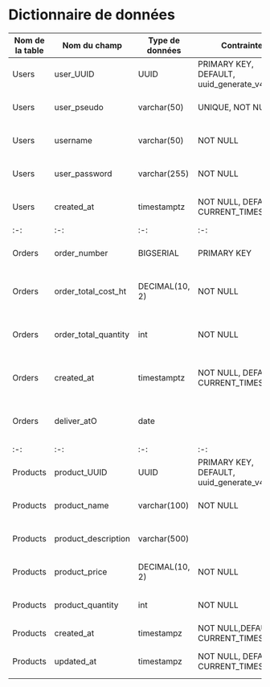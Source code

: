 # Dictionnaire de données

| Nom de la table | Nom du champ | Type de données | Contrainte | Format de données | Exemple de donnée | Définition du champs |
|--------|--------|--------|------|-----|-------|-----|
| Users | user_UUID | UUID | PRIMARY KEY, DEFAULT, uuid_generate_v4() | 8-4-4-4-12 | a4b2c1d2-e5f6-4a7b-9c8d-ef1234567890 | identifiant unique de l'utilisateur |
| Users | user_pseudo | varchar(50) | UNIQUE, NOT NULL | Alphanumérique, underscores acceptés | cool_user123 | Pseudonyme de l'utilisateur |
| Users | username | varchar(50) | NOT NULL | Alphabétique, tirets acceptés, espaces | Jane Doe | Nom de l'utilisateur |
| Users | user_password | varchar(255) | NOT NULL | string hashé | $2b$12$eGd7gf87gf1Oqfd0x1j33iQ5r9X3VlvqTq9Xz12XpJ8Qw2 | Mot de passe de l'utilisateur |
| Users | created_at | timestamptz | NOT NULL, DEFAULT CURRENT_TIMESTAMP | YYYY-MM-DD HH:MI:SS+TZ | 2024-11-06 15:30:00+00 | Date de création de l'utilisateur |
|:-:    |:-:    |:-:    |:-:    |:-:    |:-:    |
| Orders | order_number | BIGSERIAL | PRIMARY KEY | Numérique | 8745632100123 | Numéro de la commande |
| Orders | order_total_cost_ht | DECIMAL(10, 2) | NOT NULL | Décimale à deux chiffres après la virgule | 19.99 | Coût total de la commande hors taxe |
| Orders | order_total_quantity | int | NOT NULL | Numérique | 150 | Nombre total des produits de la commande |
| Orders | created_at | timestamptz | NOT NULL, DEFAULT CURRENT_TIMESTAMP | YYYY-MM-DD HH:MI:SS+TZ  | 2024-11-06 15:30:00+00 | Date de création de la commande |
| Orders | deliver_atO | date | | YYYY-MM-DD+TZ  | 2024-11-06+00 | Date de livraison de la commande |
|:-:    |:-:    |:-:    |:-:    |:-:    |:-:    |
| Products | product_UUID | UUID | PRIMARY KEY, DEFAULT, uuid_generate_v4() | 8-4-4-4-12 | a4b2c1d2-e5f6-4a7b-9c8d-ef1234567890 | Identifiant unique du produit |
| Products | product_name | varchar(100) | NOT NULL | Alphanumerique, espaces, trets, slashs | Magnifique stylo next-gen | Nom du produit |
| Products | product_description | varchar(500) | | 	Alphanumérique, espaces, ponctuation | Un stylo AI powered parce que le futur  | Description du produit |
| Products | product_price | DECIMAL(10, 2) | NOT NULL | Décimale à deux chiffres après la virgule | 19.99 | Prix du produit |
| Products | product_quantity | int | NOT NULL | Numérique | 150 | Quantité de produit en stock |
| Products | created_at | timestampz | NOT NULL,DEFAULT CURRENT_TIMESTAMP | YYYY-MM-DD HH:MI:SS+TZ  | 2024-11-06 15:30:00+00 | Date d'ajout du produit |
| Products | updated_at | timestampz | NOT NULL, DEFAULT CURRENT_TIMESTAMP | YYYY-MM-DD HH:MI:SS+TZ  | 2024-11-06 15:30:00+00 |  Date de mise à jour du produit |